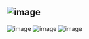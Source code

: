 ![image](https://user-images.githubusercontent.com/55552780/115602143-45600d80-a2e7-11eb-9732-d900a3c625fe.png)
----
![image](https://user-images.githubusercontent.com/55552780/115602373-8a843f80-a2e7-11eb-8e07-2054ab390883.png)
![image](https://user-images.githubusercontent.com/55552780/115602437-9b34b580-a2e7-11eb-93fd-4c64507b2c8a.png)
![image](https://user-images.githubusercontent.com/55552780/115603402-c8359800-a2e8-11eb-8c51-5a62150a237d.png)
